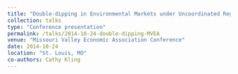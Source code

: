 ```yaml
---
title: "Double-dipping in Environmental Markets under Uncoordinated Regulators or under a Regulator who Ignores Pollutants’ Complementarities"
collection: talks
type: "Conference presentation"
permalink: /talks/2014-10-24-double-dipping-MVEA
venue: "Missouri Valley Economic Association Conference"
date: 2014-10-24
location: "St. Louis, MO"
co-authors: Cathy Kling
---
```



